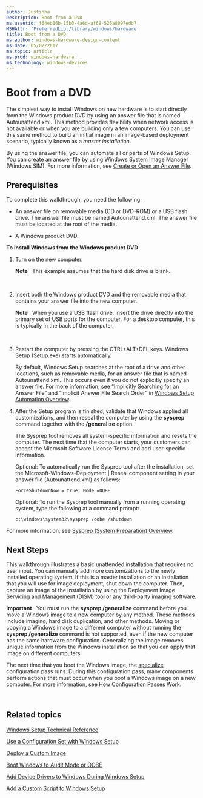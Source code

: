 ```yaml
---
author: Justinha
Description: Boot from a DVD
ms.assetid: f64eb16b-15b3-4a6d-af68-526a8097edb7
MSHAttr: 'PreferredLib:/library/windows/hardware'
title: Boot from a DVD
ms.author: windows-hardware-design-content
ms.date: 05/02/2017
ms.topic: article
ms.prod: windows-hardware
ms.technology: windows-devices
---
```


# Boot from a DVD


The simplest way to install Windows on new hardware is to start directly from the Windows product DVD by using an answer file that is named Autounattend.xml. This method provides flexibility when network access is not available or when you are building only a few computers. You can use this same method to build an initial image in an image-based deployment scenario, typically known as a *master installation*.

By using the answer file, you can automate all or parts of Windows Setup. You can create an answer file by using Windows System Image Manager (Windows SIM). For more information, see [Create or Open an Answer File](https://msdn.microsoft.com/library/windows/hardware/dn915085).

## <span id="Prerequisites"></span><span id="prerequisites"></span><span id="PREREQUISITES"></span>Prerequisites


To complete this walkthrough, you need the following:

-   An answer file on removable media (CD or DVD-ROM) or a USB flash drive. The answer file must be named Autounattend.xml. The answer file must be located at the root of the media.

-   A Windows product DVD.

**To install Windows from the Windows product DVD**

1.  Turn on the new computer.

    **Note**  
    This example assumes that the hard disk drive is blank.

     

2.  Insert both the Windows product DVD and the removable media that contains your answer file into the new computer.

    **Note**  
    When you use a USB flash drive, insert the drive directly into the primary set of USB ports for the computer. For a desktop computer, this is typically in the back of the computer.

     

3.  Restart the computer by pressing the CTRL+ALT+DEL keys. Windows Setup (Setup.exe) starts automatically.

    By default, Windows Setup searches at the root of a drive and other locations, such as removable media, for an answer file that is named Autounattend.xml. This occurs even if you do not explicitly specify an answer file. For more information, see “Implicitly Searching for an Answer File” and “Implicit Answer File Search Order” in [Windows Setup Automation Overview](windows-setup-automation-overview.md).

4.  After the Setup program is finished, validate that Windows applied all customizations, and then reseal the computer by using the **sysprep** command together with the **/generalize** option.

    The Sysprep tool removes all system-specific information and resets the computer. The next time that the computer starts, your customers can accept the Microsoft Software License Terms and add user-specific information.

    Optional: To automatically run the Sysprep tool after the installation, set the Microsoft-Windows-Deployment | Reseal component setting in your answer file (Autounattend.xml) as follows:

    `ForceShutdownNow = true, Mode =OOBE`

    Optional: To run the Sysprep tool manually from a running operating system, type the following at a command prompt:

    `c:\windows\system32\sysprep /oobe /shutdown`

For more information, see [Sysprep (System Preparation) Overview](sysprep--system-preparation--overview.md).

## <span id="Next_Steps"></span><span id="next_steps"></span><span id="NEXT_STEPS"></span>Next Steps


This walkthrough illustrates a basic unattended installation that requires no user input. You can manually add more customizations to the newly installed operating system. If this is a master installation or an installation that you will use for image deployment, shut down the computer. Then, capture an image of the installation by using the Deployment Image Servicing and Management (DISM) tool or any third-party imaging software.

**Important**  
You must run the **sysprep /generalize** command before you move a Windows image to a new computer by any method. These methods include imaging, hard disk duplication, and other methods. Moving or copying a Windows image to a different computer without running the **sysprep /generalize** command is not supported, even if the new computer has the same hardware configuration. Generalizing the image removes unique information from the Windows installation so that you can apply that image on different computers.

The next time that you boot the Windows image, the [specialize](specialize.md) configuration pass runs. During this configuration pass, many components perform actions that must occur when you boot a Windows image on a new computer. For more information, see [How Configuration Passes Work](how-configuration-passes-work.md).

 

## <span id="related_topics"></span>Related topics


[Windows Setup Technical Reference](windows-setup-technical-reference.md)

[Use a Configuration Set with Windows Setup](use-a-configuration-set-with-windows-setup.md)

[Deploy a Custom Image](deploy-a-custom-image.md)

[Boot Windows to Audit Mode or OOBE](boot-windows-to-audit-mode-or-oobe.md)

[Add Device Drivers to Windows During Windows Setup](add-device-drivers-to-windows-during-windows-setup.md)

[Add a Custom Script to Windows Setup](add-a-custom-script-to-windows-setup.md)

 

 






